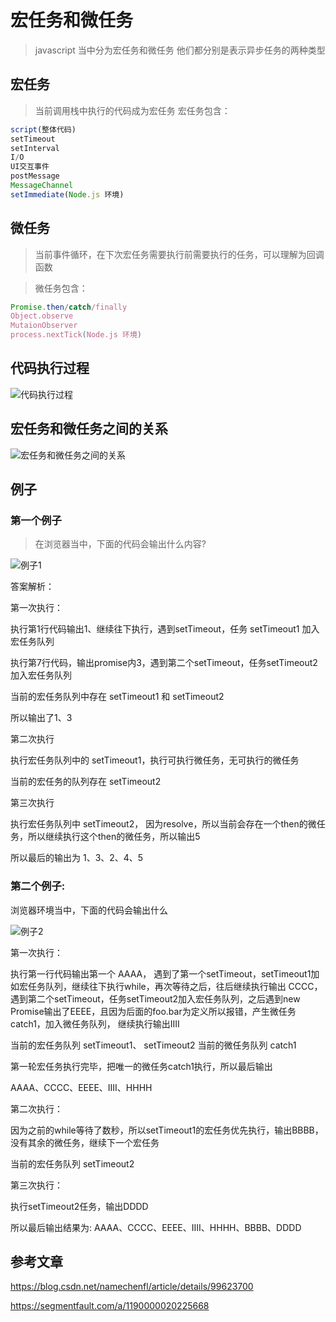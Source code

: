 # 宏任务和微任务

> javascript 当中分为宏任务和微任务
> 他们都分别是表示异步任务的两种类型


## 宏任务

> 当前调用栈中执行的代码成为宏任务
> 宏任务包含：

```js
script(整体代码)
setTimeout
setInterval
I/O
UI交互事件
postMessage
MessageChannel
setImmediate(Node.js 环境)
```

## 微任务

> 当前事件循环，在下次宏任务需要执行前需要执行的任务，可以理解为回调函数

> 微任务包含：

```js
Promise.then/catch/finally
Object.observe
MutaionObserver
process.nextTick(Node.js 环境)
```

## 代码执行过程

![代码执行过程](/javascript/image/1/1.png)

## 宏任务和微任务之间的关系

![宏任务和微任务之间的关系](/javascript/image/1/2.png)

## 例子

### 第一个例子

> 在浏览器当中，下面的代码会输出什么内容?

![例子1](/javascript/image/1/code-1.png)


答案解析：

第一次执行：

执行第1行代码输出1、继续往下执行，遇到setTimeout，任务 setTimeout1 加入宏任务队列

执行第7行代码，输出promise内3，遇到第二个setTimeout，任务setTimeout2 加入宏任务队列

当前的宏任务队列中存在 setTimeout1 和 setTimeout2

所以输出了1、3


第二次执行

执行宏任务队列中的 setTimeout1，执行可执行微任务，无可执行的微任务

当前的宏任务的队列存在 setTimeout2


第三次执行

执行宏任务队列中 setTimeout2， 因为resolve，所以当前会存在一个then的微任务，所以继续执行这个then的微任务，所以输出5

所以最后的输出为 1、3、2、4、5



### 第二个例子:

浏览器环境当中，下面的代码会输出什么

![例子2](/javascript/image/1/code-2.png)


第一次执行：

执行第一行代码输出第一个 AAAA， 
遇到了第一个setTimeout，setTimeout1加如宏任务队列，继续往下执行while，再次等待之后，往后继续执行输出 CCCC，遇到第二个setTimeout，任务setTimeout2加入宏任务队列，之后遇到new Promise输出了EEEE，且因为后面的foo.bar为定义所以报错，产生微任务catch1，加入微任务队列，
继续执行输出IIII

当前的宏任务队列 setTimeout1、 setTimeout2
当前的微任务队列 catch1

第一轮宏任务执行完毕，把唯一的微任务catch1执行，所以最后输出

AAAA、CCCC、EEEE、IIII、HHHH

第二次执行：

因为之前的while等待了数秒，所以setTimeout1的宏任务优先执行，输出BBBB，没有其余的微任务，继续下一个宏任务

当前的宏任务队列 setTimeout2

第三次执行：

执行setTimeout2任务，输出DDDD

所以最后输出结果为: AAAA、CCCC、EEEE、IIII、HHHH、BBBB、DDDD


## 参考文章

https://blog.csdn.net/namechenfl/article/details/99623700

https://segmentfault.com/a/1190000020225668